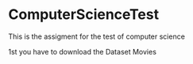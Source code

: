# ComputerScienceTest
This is the assigment for the test of computer science

1st you have to download the Dataset Movies
